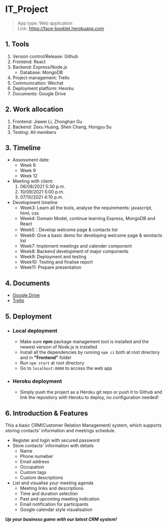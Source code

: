 # IT_Project
> App type: Web application  
> Link: https://face-booklet.herokuapp.com  
## 1. Tools
   1. Version control/Release: Github
   2. Frontend: React
   3. Backend: Express/Node.js
      * Database: MongoDB
   4. Project management: Trello
   5. Communication: Wechat
   6. Deployment platform: Heorku
   7. Documents: Google Drive
## 2. Work allocation
   1. Frontend: Jiawei Li, Zhonghan Gu
   2. Backend: Zexu Huang, Shen Chang, Hongyu Su
   3. Testing: All members
## 3. Timeline
   * Assessment date:
     * Week 6
     * Week 9
     * Week 12
   * Meeting with client:
     1. 06/08/2021 5:30 p.m.
     2. 10/09/2021 5:00 p.m.
     3. 07/10/2021 4:10 p.m.
   * Development timeline
      * Week3: Learn all the tools, analyse the requirements: javascript, html, css
      * Week4: Domain Model, continue learning Express, MongoDB and React
      * Week5：Develop welcome page & contacts list
      * Week6: Give a basic demo for developing welcome page & wontacts list
      * Week7: Implement meetings and calender component
      * Week8: Backend development of major components
      * Week9: Deployment and testing
      * Week10: Testing and finalise report
      * Week11: Prepare presentation
      
## 4. Documents
   * [Google Drive](https://drive.google.com/drive/folders/1zY63Rv0ovc5iNldNLmVsxWoQtF1YE7T8?usp=sharing)
   * [Trello](https://trello.com/invite/b/Fv2l6gPe/987cde8bed72f4448950023997a2da99/it-project)

## 5. Deployment
- ### Local deployment
   - Make sure **npm** package management tool is installed and the newest version of Node.js is installed  
   - Install all the dependencies by running `npm ci` both at root directory and in **"Frontend"** folder  
   - Run `npm start` at root directory
   - Go to `localhost:8000` to access the web app

- ### Heroku deployment
   - Simply push the project as a Heroku git repo or push it to Github and link the repository with Heroku to deploy, no configuration needed!

## 6. Introduction & Features  
This a basic CRM(Customer Relation Management) system, which supports storing contacts' information and meetings schedule.  
- Register and login with secured password
- Store contacts' information with details
   - Name
   - Phone numeber
   - Email address
   - Occupation
   - Custom tags
   - Custom descriptions
- List and visualise your meeting agenda
   - Meeting links and descriptions
   - Time and duration selection
   - Past and upcoming meeting indication
   - Email notification for participants
   - Google calendar style visualisation  

***Up your business game with our latest CRM system!***